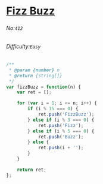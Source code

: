 # [Fizz Buzz](https://leetcode.com/problems/fizz-buzz/)
###### No:`412`
###### Difficulty:`Easy`


```javascript
/**
 * @param {number} n
 * @return {string[]}
 */
var fizzBuzz = function(n) {
    var ret = [];

    for (var i = 1; i <= n; i++) {
        if (i % 15 === 0) {
            ret.push('FizzBuzz');
        } else if (i % 3 === 0) {
            ret.push('Fizz');
        } else if (i % 5 === 0) {
            ret.push('Buzz');    
        } else {
            ret.push(i + '');
        }      
    }

    return ret;
};
```
